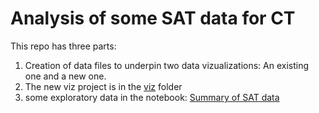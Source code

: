 # Analysis of some SAT data for CT

This repo has three parts:

1. Creation of data files to underpin two data vizualizations: An existing one and a new one.
2. The new viz project is in the [viz](viz) folder
3. some exploratory data in the notebook: [Summary of SAT data](https://github.com/trendct-data/SAT-data-2016-17/blob/master/Summary%20of%20SAT%20data.ipynb)